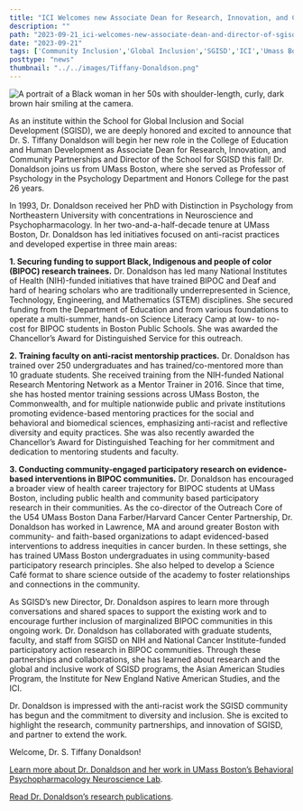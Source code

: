```yaml
---
title: "ICI Welcomes new Associate Dean for Research, Innovation, and Community Partnership & Director of SGISD, Dr. S. Tiffany Donaldson"
description: ""
path: "2023-09-21_ici-welcomes-new-associate-dean-and-director-of-sgisd-dr-tiffany-donaldson.md"
date: "2023-09-21"
tags: ['Community Inclusion','Global Inclusion','SGISD','ICI','Umass Boston']
posttype: "news"
thumbnail: "../../images/Tiffany-Donaldson.png"
---
```



![A portrait of a Black woman in her 50s with shoulder-length, curly, dark brown hair smiling at the camera.](/imgaes/Tiffany-Donaldson.png)

As an institute within the School for Global Inclusion and Social Development (SGISD), we are deeply honored and excited to announce that Dr. S. Tiffany Donaldson will begin her new role in the College of Education and Human Development as Associate Dean for Research, Innovation, and Community Partnerships and Director of the School for SGISD this fall! Dr. Donaldson joins us from UMass Boston, where she served as Professor of Psychology in the Psychology Department and Honors College for the past 26 years.

In 1993, Dr. Donaldson received her PhD with Distinction in Psychology from Northeastern University with concentrations in Neuroscience and Psychopharmacology. In her two-and-a-half-decade tenure at UMass Boston, Dr. Donaldson has led initiatives focused on anti-racist practices and developed expertise in three main areas:

**1\. Securing funding to support Black, Indigenous and people of color (BIPOC) research trainees.** Dr. Donaldson has led many National Institutes of Health (NIH)-funded initiatives that have trained BIPOC and Deaf and hard of hearing scholars who are traditionally underrepresented in Science, Technology, Engineering, and Mathematics (STEM) disciplines. She secured funding from the Department of Education and from various foundations to operate a multi-summer, hands-on Science Literacy Camp at low- to no-cost for BIPOC students in Boston Public Schools. She was awarded the Chancellor’s Award for Distinguished Service for this outreach.

**2\. Training faculty on anti-racist mentorship practices.** Dr. Donaldson has trained over 250 undergraduates and has trained/co-mentored more than 10 graduate students. She received training from the NIH-funded National Research Mentoring Network as a Mentor Trainer in 2016. Since that time, she has hosted mentor training sessions across UMass Boston, the Commonwealth, and for multiple nationwide public and private institutions promoting evidence-based mentoring practices for the social and behavioral and biomedical sciences, emphasizing anti-racist and reflective diversity and equity practices. She was also recently awarded the Chancellor’s Award for Distinguished Teaching for her commitment and dedication to mentoring students and faculty.

**3\. Conducting community-engaged participatory research on evidence-based interventions in BIPOC communities.** Dr. Donaldson has encouraged a broader view of health career trajectory for BIPOC students at UMass Boston, including public health and community based participatory research in their communities. As the co-director of the Outreach Core of the U54 UMass Boston Dana Farber/Harvard Cancer Center Partnership, Dr. Donaldson has worked in Lawrence, MA and around greater Boston with community- and faith-based organizations to adapt evidenced-based interventions to address inequities in cancer burden. In these settings, she has trained UMass Boston undergraduates in using community-based participatory research principles. She also helped to develop a Science Café format to share science outside of the academy to foster relationships and connections in the community.

As SGISD’s new Director, Dr. Donaldson aspires to learn more through conversations and shared spaces to support the existing work and to encourage further inclusion of marginalized BIPOC communities in this ongoing work. Dr. Donaldson has collaborated with graduate students, faculty, and staff from SGISD on NIH and National Cancer Institute-funded participatory action research in BIPOC communities. Through these partnerships and collaborations, she has learned about research and the global and inclusive work of SGISD programs, the Asian American Studies Program, the Institute for New England Native American Studies, and the ICI.

Dr. Donaldson is impressed with the anti-racist work the SGISD community has begun and the commitment to diversity and inclusion. She is excited to highlight the research, community partnerships, and innovation of SGISD, and partner to extend the work.

Welcome, Dr. S. Tiffany Donaldson!

[Learn more about Dr. Donaldson and her work in UMass Boston’s Behavioral Psychopharmacology Neuroscience Lab](https://href.li/?https%3A%2F%2Fwww.umb.edu%2Flab-donaldson%2Fpeople%2F=).

[Read Dr. Donaldson’s research publications](https://href.li/?https%3A%2F%2Fwww.researchgate.net%2Fprofile%2FTiffany-Donaldson=).
